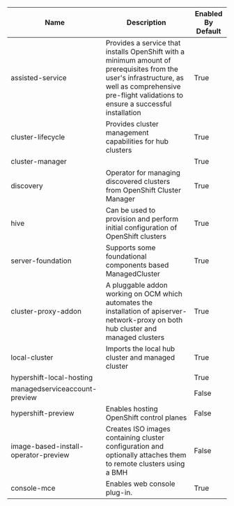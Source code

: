 
| Name | Description | Enabled By Default |
| --- | ----------- | ---- |
| assisted-service | Provides a service that installs OpenShift with a minimum amount of prerequisites from the user's infrastructure, as well as comprehensive pre-flight validations to ensure a successful installation | True |
| cluster-lifecycle | Provides cluster management capabilities for hub clusters | True |
| cluster-manager |  | True |
| discovery | Operator for managing discovered clusters from OpenShift Cluster Manager | True |
| hive | Can be used to provision and perform initial configuration of OpenShift clusters | True |
| server-foundation | Supports some foundational components based ManagedCluster  | True |
| cluster-proxy-addon | A pluggable addon working on OCM which automates the installation of apiserver-network-proxy on both hub cluster and managed clusters | True |
| local-cluster | Imports the local hub cluster and managed cluster | True |
| hypershift-local-hosting |  | True |
| managedserviceaccount-preview |  | False |
| hypershift-preview | Enables hosting OpenShift control planes | False |
| image-based-install-operator-preview | Creates ISO images containing cluster configuration and optionally attaches them to remote clusters using a BMH | False |
| console-mce | Enables web console plug-in. | True |
